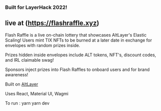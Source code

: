 ### Built for LayerHack 2022!

## live at (https://flashraffle.xyz)

Flash Raffle is a live on-chain lottery that showcases AltLayer's Elastic Scaling! Users mint TIX NFTs to be burned at a later date in exchange for envelopes with random prizes inside.

Prizes hidden inside envelopes include ALT tokens, NFT's, discount codes, and IRL claimable swag!

Sponsors inject prizes into Flash Raffles to onboard users and for brand awareness!

Built on [AltLayer](https://altlayer.io)

Uses React, Material UI, Wagmi

To run :
yarn
yarn dev
